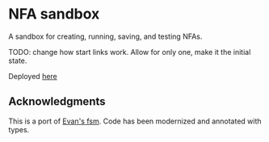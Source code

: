 # NFA sandbox

A sandbox for creating, running, saving, and testing NFAs.

TODO: change how start links work. Allow for only one, make it the initial state.

Deployed [here](https://github.shilangyu.dev/nfa-sandbox)

## Acknowledgments

This is a port of [Evan's fsm](https://github.com/evanw/fsm). Code has been modernized and annotated with types.
